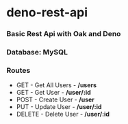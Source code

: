 # deno-rest-api

### Basic Rest Api with Oak and Deno

### Database: MySQL

### Routes

* GET   -    Get All Users   -  **/users**
* GET   -    Get User      -    **/user/:id**
* POST   -   Create User    -   **/user**
* PUT   -    Update User    -   **/user/:id**
* DELETE  -  Delete User   -    **/user/:id**

